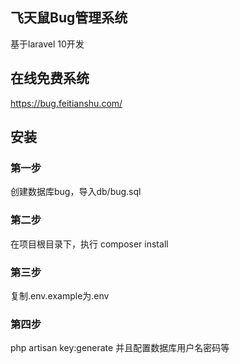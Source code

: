 ## 飞天鼠Bug管理系统
基于laravel 10开发 

## 在线免费系统
https://bug.feitianshu.com/

## 安装

### 第一步
创建数据库bug，导入db/bug.sql

### 第二步
在项目根目录下，执行 composer install

### 第三步
复制.env.example为.env

### 第四步
php artisan key:generate
并且配置数据库用户名密码等

